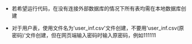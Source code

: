 - 若希望运行代码，在没有连接外部数据库的情况下所有表均需在本地数据库创建 

- 对于用户表，使用文件名为'user_inf.csv'文件创建，不要用'user_inf.csv(原密码)'文件创建，但在网页端输入密码时输入原密码，例如111111